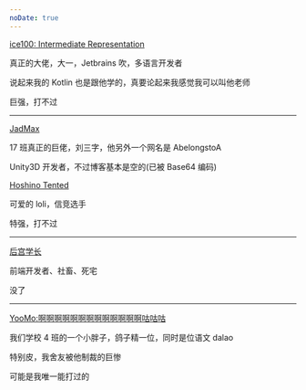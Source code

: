 ```yaml
---
noDate: true
---
```


[ice100: Intermediate Representation](https://ice1000.org)

真正的大佬，大一，Jetbrains 吹，多语言开发者

说起来我的 Kotlin 也是跟他学的，真要论起来我感觉我可以叫他老师

巨强，打不过

<hr/>

[JadMax](https://jadmax.github.io)

17 班真正的巨佬，刘三字，他另外一个网名是 AbelongstoA

Unity3D 开发者，不过博客基本是空的(已被 Base64 编码)

[Hoshino Tented](http://blog.hoshino9.org)

可爱的 loli，信竞选手

特强，打不过

<hr/>

[后宫学长](https://haremu.com)

前端开发者、社畜、死宅

没了

<hr/>

[YooMo:啊啊啊啊啊啊啊啊啊啊啊啊啊咕咕咕](https://yoomo.github.io/)

我们学校 4 班的一个小胖子，鸽子精一位，同时是位语文 dalao

特别皮，我舍友被他制裁的巨惨

可能是我唯一能打过的
